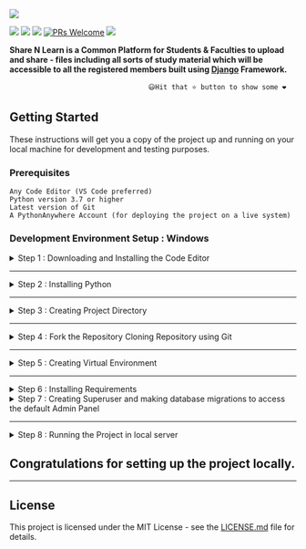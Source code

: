 ![](https://github.com/chiraag-kakar/sharenlearn/blob/master/banner.png)


![](https://img.shields.io/github/license/chiraag-kakar/sharenlearn?style=for-the-badge)
![](https://img.shields.io/tokei/lines/github/chiraag-kakar/sharenlearn?label=Lines%20of%20Code&style=for-the-badge)
![](https://img.shields.io/github/issues-raw/chiraag-kakar/sharenlearn?color=orange&style=for-the-badge)
[![PRs Welcome](https://img.shields.io/badge/PRs-welcome-brightgreen.svg?style=for-the-badge)](https://github.com/chiraag-kakar/sharenlearn/pulls)
![](https://img.shields.io/github/issues-pr/chiraag-kakar/sharenlearn?style=for-the-badge)


**Share N Learn is a Common Platform for Students & Faculties to upload and share - files including all sorts of study material which will be accessible to all the registered members built using [Django](https://docs.djangoproject.com/en/3.1/) Framework.**

                                      😃Hit that ⭐ button to show some ❤️           

## Getting Started

These instructions will get you a copy of the project up and running on your local machine for development and testing purposes.

### Prerequisites
```
Any Code Editor (VS Code preferred)
Python version 3.7 or higher
Latest version of Git
A PythonAnywhere Account (for deploying the project on a live system)
```

### Development Environment Setup : Windows


<details><summary>Step 1 : Downloading and Installing the Code Editor</summary>
 
 
| **Code Editor** | **Link** 	|
|-	|-	|
| Visual Studio Code 	| [Download it from here](https://code.visualstudio.com/)	|
| Sublime Text 3 	| [Download it from here](https://www.sublimetext.com/3) |
| Atom 	| [Download it from here](https://atom.io/)	|


</details>


---


<details><summary>Step 2 : Installing Python</summary>
 
 
* Click on [Download Python](https://www.python.org/downloads/windows/).
* Click on the "Latest Python 3 Release - Python x.x.x" link.
   * * Download the Windows x86-64 executable installer for 64-bit version of Windows
   * * Download the Windows x86 executable installer for 32-bit version of Windows.


* Make sure to check "Add Python 3.x to Path" in the setup window of the Installer.

Verify the installation from the command prompt using following command :
```
python --version
```
And the installed version of python will be printed.


</details>


---


<details><summary>Step 3 : Creating Project Directory </summary>


(Note : We are creating project directory in the desktop for ease of access)

```
cd desktop

mkdir myproject

cd myproject
```

</details>

---

<details><summary>Step 4 : Fork the Repository Cloning Repository using Git</summary>
 
 
```
git clone https://github.com/chiraag-kakar/sharenlearn.git
```
Note: The cloned repo directory need to be renamed as "sharenlearn".


</details>


---


<details><summary>Step 5 : Creating Virtual Environment</summary>

Change the directory to the required one where the virtual environment will be created :
```
cd sharenlearn
```
Creating Virtual Environment named "myvenv" :
```
python -m venv myvenv
```
Activating "myvenv" :
```
myvenv\Scripts\activate
```
Command to deactivate "myvenv" :
```
deactivate
```


</details>


---


<details><summary>Step 6 : Installing Requirements</summary>


Note: Virtual Environment should be activated.


Upgrading pip to the latest version :
```
python -m pip install --upgrade pip
```


Installing requirements :
```
pip install -r requirements.txt
```


</details>


<details><summary>Step 7 : Creating Superuser and making database migrations to access the default Admin Panel</summary>
 
 
```
python manage.py createsuperuser
```
```
python manage.py makemigrations
python manage.py migrate
```


</details>


---


<details><summary>Step 8 : Running the Project in local server</summary>


Note: Virtual Environment should be activated.


Run the following command in the terminal :
```
python manage.py runserver
```


</details>


## Congratulations for setting up the project locally.


---

## License

This project is licensed under the MIT License - see the [LICENSE.md](LICENSE.md) file for details.
